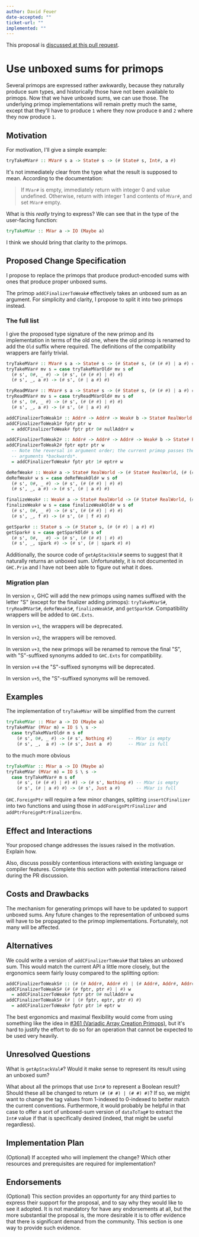 ```yaml
---
author: David Feuer
date-accepted: ""
ticket-url: ""
implemented: ""
---
```


This proposal is [discussed at this pull request](https://github.com/ghc-proposals/ghc-proposals/pull/367).

# Use unboxed sums for primops

Several primops are expressed rather awkwardly, because they naturally
produce sum types, and historically those have not been available to
primops. Now that we have unboxed sums, we can use those. The underlying
primop implementations will remain pretty much the same, except that
they'll have to produce `1` where they now produce `0` and `2` where
they now produce `1`.

## Motivation

For motivation, I'll give a simple example:

```haskell
tryTakeMVar# :: MVar# s a -> State# s -> (# State# s, Int#, a #)
```

It's not immediately clear from the type what the result is supposed to mean.
According to the documentation:

> If `MVar#` is empty, immediately return with integer 0 and value undefined.
> Otherwise, return with integer 1 and contents of `MVar#`, and set `MVar#` empty.

What is this *really* trying to express? We can see that in the
type of the user-facing function:

```haskell
tryTakeMVar :: MVar a -> IO (Maybe a)
```

I think we should bring that clarity to the primops.

## Proposed Change Specification

I propose to replace the primops that produce product-encoded sums
with ones that produce proper unboxed sums.

The primop `addCFinalizerToWeak#` effectively takes an unboxed sum as
an argument. For simplicity and clarity, I propose to split it into
two primops instead.

### The full list

I give the proposed type signature of the new primop and its implementation in
terms of the old one, where the old primop is renamed to add the `Old` suffix
where required.  The definitions of the compatibility wrappers are fairly
trivial.

```haskell
tryTakeMVar# :: MVar# s a -> State# s -> (# State# s, (# (# #) | a #) #)
tryTakeMVar# mv s = case tryTakeMVarOld# mv s of
  (# s', 0#, _ #) -> (# s', (# (# #) | #) #)
  (# s', _, a #) -> (# s', (# | a #) #)

tryReadMVar# :: MVar# s a -> State# s -> (# State# s, (# (# #) | a #) #)
tryReadMVar# mv s = case tryReadMVarOld# mv s of
  (# s', 0#, _ #) -> (# s', (# (# #) | #) #)
  (# s', _, a #) -> (# s', (# | a #) #)

addCFinalizerToWeak1# :: Addr# -> Addr# -> Weak# b -> State# RealWorld -> (# State# RealWorld, Int# #)
addCFinalizerToWeak1# fptr ptr w
  = addCFinalizerToWeak# fptr ptr 0# nullAddr# w

addCFinalizerToWeak2# :: Addr# -> Addr# -> Addr# -> Weak# b -> State# RealWorld -> (# State# RealWorld, Int# #)
addCFinalizerToWeak2# fptr eptr ptr w
  -- Note the reversal in argument order; the current primop passes the
  -- arguments *backwards*.
  = addCFinalizerToWeak# fptr ptr 1# eptr# w

deRefWeak# :: Weak# a -> State# RealWorld -> (# State# RealWorld, (# (# #) | a #) #)
deRefWeak# w s = case deRefWeakOld# w s of
  (# s', 0#, _ #) -> (# s', (# (# #) | #) #)
  (# s', _, a #) -> (# s', (# | a #) #)

finalizeWeak# :: Weak# a -> State# RealWorld -> (# State# RealWorld, (# (# #) | State# RealWorld -> (# State# RealWorld, b #) #) #)
finalizeWeak# w s = case finalizeWeakOld# w s of
  (# s', 0#, _ #) -> (# s', (# (# #) | #) #)
  (# s', _, f #) -> (# s', (# | f #) #)

getSpark# :: State# s -> (# State# s, (# (# #) | a #) #)
getSpark# s = case getSparkOld# s of
  (# s', 0#, _ #) -> (# s', (# (# #) | #) #)
  (# s', _, spark #) -> (# s', (# | spark #) #)
```

Additionally, the source code of `getApStackVal#` seems to suggest that it
naturally returns an unboxed sum. Unfortunately, it is not documented in
`GHC.Prim` and I have not been able to figure out what it does.

### Migration plan

In version `v`, GHC will add the new primops using names suffixed with the
letter "S" (except for the finalizer adding primops): `tryTakeMVarS#`,
`tryReadMVarS#`, `deRefWeakS#`, `finalizeWeakS#`, and `getSparkS#`. Compatibility
wrappers will be added to `GHC.Exts`.

In version `v+1`, the wrappers will be deprecated.

In version `v+2`, the wrappers will be removed.

In version `v+3`, the new primops will be renamed to remove the final "S", with
"S"-suffixed synonyms added to `GHC.Exts` for compatibility.

In version `v+4` the "S"-suffixed synonyms will be deprecated.

In version `v+5`, the "S"-suffixed synonyms will be removed.

## Examples

The implementation of `tryTakeMVar` will be simplified from the current

```haskell
tryTakeMVar :: MVar a -> IO (Maybe a)
tryTakeMVar (MVar m) = IO $ \ s ->
  case tryTakeMVarOld# m s of
    (# s', 0#, _ #) -> (# s', Nothing #)      -- MVar is empty
    (# s', _,  a #) -> (# s', Just a  #)      -- MVar is full
```

to the much more obvious

```haskell
tryTakeMVar :: MVar a -> IO (Maybe a)
tryTakeMVar (MVar m) = IO $ \ s ->
  case tryTakeMVar# m s of
    (# s', (# (# #) | #) #) -> (# s', Nothing #) -- MVar is empty
    (# s', (# | a #) #) -> (# s', Just a #)      -- MVar is full
```

`GHC.ForeignPtr` will require a few minor changes, splitting `insertCFinalizer`
into two functions and using those in `addForeignPtrFinalizer` and
`addPtrForeignPtrFinalizerEnv`.

## Effect and Interactions

Your proposed change addresses the issues raised in the
motivation. Explain how.

Also, discuss possibly contentious interactions with existing language or compiler
features. Complete this section with potential interactions raised
during the PR discussion.


## Costs and Drawbacks

The mechanism for generating primops will have to be updated to support
unboxed sums. Any future changes to the representation of unboxed sums
will have to be propagated to the primop implementations. Fortunately,
not many will be affected.

## Alternatives

We could write a version of `addCFinalizerToWeak#` that takes an unboxed sum.
This would match the current API a little more closely, but the ergonomics seem
fairly lousy compared to the splitting option:

```haskell
addCFinalizerToWeakS# :: (# (# Addr#, Addr# #) | (# Addr#, Addr#, Addr# #) #) -> Weak# b -> State# RealWorld -> (# State# RealWorld, Int# #)
addCFinalizerToWeakS# (# (# fptr, ptr #) | #) w
  = addCFinalizerToWeak# fptr ptr 0# nullAddr# w
addCFinalizerToWeakS# (# | (# fptr, eptr, ptr #) #)
  = addCFinalizerToWeak# fptr ptr 1# eptr w
```

The best ergonomics and maximal flexibility would come from using something
like the idea in
[#361 (Variadic Array Creation Primops)](https://github.com/ghc-proposals/ghc-proposals/pull/361),
but it's hard to justify the effort to do so for an operation that cannot be
expected to be used very heavily.

## Unresolved Questions

What is `getApStackVal#`? Would it make sense to represent its result
using an unboxed sum?

What about all the primops that use `Int#` to represent a Boolean result?
Should these all be changed to return `(# (# #) | (# #) #)`? If so, we
might want to change the tag values from 1-indexed to 0-indexed to better
match the current conventions. Furthermore, it would probably be helpful
in that case to offer a sort of unboxed-sum version of `dataToTag#` to
extract the `Int#` value if that is specifically desired (indeed, that
might be useful regardless).

## Implementation Plan

(Optional) If accepted who will implement the change? Which other resources
and prerequisites are required for implementation?

## Endorsements

(Optional) This section provides an opportunty for any third parties to express their
support for the proposal, and to say why they would like to see it adopted.
It is not mandatory for have any endorsements at all, but the more substantial
the proposal is, the more desirable it is to offer evidence that there is
significant demand from the community.  This section is one way to provide
such evidence.

